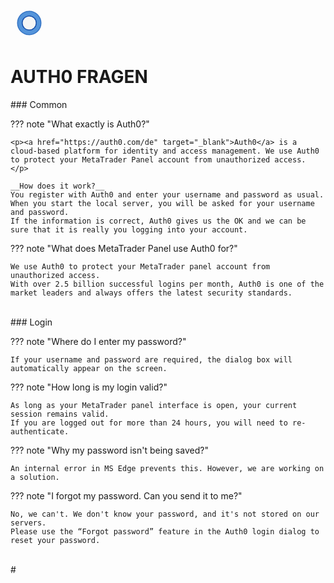 
<a href="../.." title="MetaTrader-Panel" aria-label="MetaTrader-Panel">
<svg class="mobile_only" width="60" height="60" viewbox="0 0 40 40" xmlns="http://www.w3.org/2000/svg">
  <circle cx="20" cy="20" fill="none" r="12" stroke="#1750AC" stroke-width="3">
	<animate attributeName="r" from="8" to="20" dur="1.5s" begin="0s" repeatCount="indefinite"/>
	<animate attributeName="opacity" from="1" to="0" dur="1.5s" begin="0s" repeatCount="indefinite"/>
  </circle>
  <circle cx="20" cy="20" fill="#3373C4" r="13"/>
  <circle cx="20" cy="20" fill="#5494DA" r="12"/>
  <circle cx="20" cy="20" fill="#1750AC" r="8"/>
  <circle cx="20" cy="20" fill="#F5F5F5" r="7"/>
</svg>
</a>

# AUTH0 FRAGEN
<p id="com-faq"></p>
### Common	 	 

??? note "What exactly is Auth0?"

	<p><a href="https://auth0.com/de" target="_blank">Auth0</a> is a cloud-based platform for identity and access management. We use Auth0 to protect your MetaTrader Panel account from unauthorized access.
	</p>
	
	__How does it work?__  
	You register with Auth0 and enter your username and password as usual. When you start the local server, you will be asked for your username and password. 
	If the information is correct, Auth0 gives us the OK and we can be sure that it is really you logging into your account.
	

??? note "What does MetaTrader Panel use Auth0 for?"

    We use Auth0 to protect your MetaTrader panel account from unauthorized access.  
	With over 2.5 billion successful logins per month, Auth0 is one of the market leaders and always offers the latest security standards.
	 

<br>
### Login

??? note "Where do I enter my password?"

    If your username and password are required, the dialog box will automatically appear on the screen.
	
??? note "How long is my login valid?"

    As long as your MetaTrader panel interface is open, your current session remains valid.  
	If you are logged out for more than 24 hours, you will need to re-authenticate.

??? note "Why my password isn't being saved?"

    An internal error in MS Edge prevents this. However, we are working on a solution.

??? note "I forgot my password. Can you send it to me?"

    No, we can't. We don't know your password, and it's not stored on our servers.  
	Please use the “Forgot password” feature in the Auth0 login dialog to reset your password.
	 

<br>	 
#

<br>
<br>	
<br>
<br>
<br>